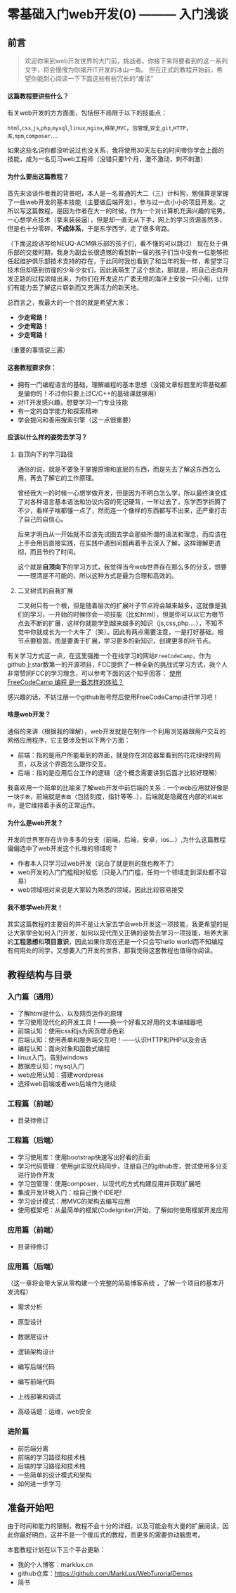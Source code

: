 # 零基础入门web开发(0) ——— 入门浅谈

## 前言

> 欢迎你来到web开发世界的大门前，挑战者。你接下来将要看到的这一系列文字，将会慢慢为你揭开IT开发的冰山一角。
> 但在正式的教程开始前，希望你能耐心阅读一下下面这些有些冗长的“废话”

#### 这篇教程要讲些什么？

有关web开发的方方面面，包括但不局限于以下的技能点：

`html`,`css`,`js`,`php`,`mysql`,`linux`,`nginx`,`框架`,`MVC`，`包管理`,`安全`,`git`,`HTTP`，`库`,`npm`,`composer`....

如果这些名词你都没听说过也没关系，我将使用30天左右的时间带你学会上面的技能，成为一名见习web工程师（没错只要1个月，激不激动，刺不刺激）

#### 为什么要出这篇教程？

首先来谈谈作者我的背景吧，本人是一名普通的大二（三）计科狗，勉强算是掌握了一些web开发的基本技能（主要做后端开发），参与过一点小小的项目开发。之所以写这篇教程，是因为作者在大一的时候，作为一个对计算机充满兴趣的宅男，一心想学点技术（拿来装装逼），但是却一直无从下手，网上的学习资源虽然多，但是也十分零碎，**不成体系**，于是东学西学，走了很多弯路。

（下面这段话写给NEUQ-ACM俱乐部的孩子们，看不懂的可以跳过）
现在处于俱乐部的交接时期，我身为副会长很遗憾的看到新一届的孩子们当中没有一位能够担任起维护俱乐部技术支持的存在，于此同时我也看到了和当年的我一样，希望学习技术但却感到彷徨的少年少女们，因此我萌生了这个想法，那就是，把自己走向开发正路的过程浓缩出来，为你们在开发这片广袤无垠的海洋上安放一只小船，让你们有能力去了解这片崭新而又充满活力的新天地。

总而言之，我最大的一个目的就是希望大家：

* **少走弯路！**
* **少走弯路！**
* **少走弯路！**

（重要的事情说三遍）

#### 这套教程要求你：

* 拥有一门编程语言的基础，理解编程的基本思想（没错文章标题里的零基础都是骗你的！不过你只要上过C/C++的基础课就够用）
* 对IT开发感兴趣，想要学习一门专业技能
* 有一定的自学能力和探索精神
* 学会提问和善用搜索引擎（这一点很重要）

#### 应该以什么样的姿势去学习？

1. 自顶向下的学习路径
	
	通俗的说，就是不要急于掌握原理和底层的东西，而是先去了解这东西怎么用，再去了解它的工作原理。

	曾经我大一的时候一心想学做开发，但是因为不明白怎么学，所以最终演变成了对各种语言基本语法和协议内容的死记硬背，一年过去了，东学西学折腾了不少，看样子啥都懂一点了，然而连一个像样的东西都写不出来，还严重打击了自己的自信心。
	
	后来才明白从一开始就不应该先试图去学会那些所谓的语法和理念，而应该在上手会用后直接实践，在实践中遇到问题再着手去深入了解，这样理解更透彻，而且节约了时间。
	
	这个就是**自顶向下**的学习方式，我觉得当今web世界存在那么多的分支，想要一一理清是不可能的，所以这种方式是最为合理和高效的。
	
2. 二叉树式的自我扩展

	二叉树只有一个根，但是随着层次的扩展叶子节点将会越来越多，这就像是我们的学习，一开始的时候你会一项技能（比如html），但是你可以以它为根节点去不断的扩展，这样你就能学到越来越多的知识（js,css,php....），不知不觉中你就成长为一个大牛了（笑）。因此有两点需要注意，一是打好基础，根节点要稳固，而是要勇于扩展，学习更多的新知识，创建更多的叶节点。
	
	
有关学习方式这一点，在这里强推一个在线学习的网站`FreeCodeCamp`，作为github上star数第一的开源项目，FCC提供了一种全新的挑战式学习方式，我个人非常赞同FCC的学习理念，可以参考下面的这个知乎回答：
[使用 FreeCodeCamp 编程 是一番怎样的体验？](https://www.zhihu.com/question/46711186?sort=created)

感兴趣的话，不妨注册一个github账号然后使用FreeCodeCamp进行学习吧！
	
#### 啥是web开发？

通俗的来讲（根据我的理解），web开发就是在制作一个利用浏览器跟用户交互的网络应用程序，它主要涉及到以下两个方面：

* 前端：指的是用户所能看到的界面，就是你在浏览器里看到的花花绿绿的网页，以及这个界面怎么跟你交互。
* 后端：指的是应用后台工作的逻辑（这个概念需要讲到后面才比较好理解）

我喜欢用一个简单的比喻来了解web开发中前后端的关系：一个web应用就好像是一块`手表`，前端就是`表面`（包括刻度，指针等等..），后端就是隐藏在内部的`机械部件`，是它维持着手表的正常运作。

#### 为什么是web开发？

开发的世界里存在许许多多的分支（前端，后端，安卓，ios...）,为什么这篇教程偏偏选中了web开发这个扎堆的领域呢？

* 作者本人只学习过web开发（说白了就是别的我也教不了）
* web开发的入门门槛相对较低（只是入门门槛，任何一个领域走到深处都不容易）
* web领域相对来说是大家较为熟悉的领域，因此比较容易接受

#### 我不想学web开发！

其实这篇教程的主要目的并不是让大家去学会web开发这一项技能，我更希望的是让大家学会如何入门开发，如何以现代而又正确的姿势去学习一项技能，培养大家的**工程思想**和**项目意识**，因此如果你现在还是一个只会写hello world而不知编程有何用处的同学，又想要入门开发的世界，那我觉得这套教程也值得你阅读。


## 教程结构与目录

### 入门篇（通用）

* 了解html是什么，以及网页运作的原理
* 学习使用现代化的开发工具！——换一个好看又好用的文本编辑器吧
* 前端认知：使用css和js为网页增添色彩
* 后端认知：使用表单和服务端交互吧！——认识HTTP和PHP以及会话
* 编程认知：面向对象和函数式编程
* linux入门，告别windows
* 数据库认知：mysql入门
* web应用认知：搭建wordpress
* 选择web前端或者web后端作为继续

### 工程篇（前端）

* 目录待修订

### 工程篇（后端）

* 学习使用库：使用bootstrap快速写出好看的页面
* 学习代码管理：使用git实现代码同步，注册自己的github库，尝试使用多分支进行协作开发
* 学习包管理：使用composer，以现代的方式构建应用并获取扩展吧
* 集成开发环境入门：给自己换个IDE吧!
* 学习设计模式：用MVC的架构去编写应用
* 使用框架吧：从最简单的框架(CodeIgniter)开始，了解如何使用框架开发应用

### 应用篇（前端）

* 目录待修订

### 应用篇（后端）

（这一章将会带大家从零构建一个完整的简易博客系统 ，了解一个项目的基本开发流程）

* 需求分析
* 原型设计
* 数据层设计
* 逻辑架构设计
* 编写后端代码
* 编写前端代码
* 上线部署和调试

* 高级话题：运维，web安全

### 进阶篇

* 前后端分离
* 前端的学习路径和技术栈
* 后端的学习路径和技术栈
* 一些简单的设计模式和架构
* 如何进一步学习

## 准备开始吧

由于时间和能力的限制，教程不会十分的详细，以及可能会有大量的扩展阅读，因此你最好明白，这并不是一个傻瓜式的教程，而更多的需要你动脑思考。

本套教程计划在以下三个平台更新：

* 我的个人博客：marklux.cn
* github仓库：https://github.com/MarkLux/WebTurorialDemos
* 简书
